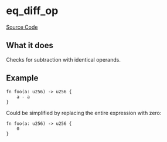 # eq_diff_op

[Source Code](https://github.com/software-mansion/cairo-lint/tree/main/src/lints/eq_op.rs#L146)

## What it does

Checks for subtraction with identical operands.

## Example

```cairo
fn foo(a: u256) -> u256 {
    a - a
}
```

Could be simplified by replacing the entire expression with zero:

```cairo
fn foo(a: u256) -> u256 {
    0
}
```
